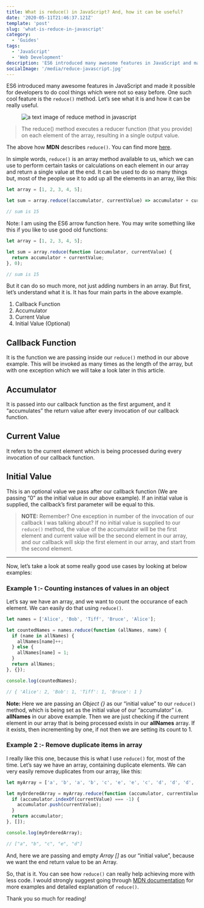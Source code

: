 ```yaml
---
title: What is reduce() in JavaScript? And, how it can be useful?
date: '2020-05-11T21:46:37.121Z'
template: 'post'
slug: 'what-is-reduce-in-javascript'
category:
  - 'Guides'
tags:
  - 'JavaScript'
  - 'Web Development'
description: 'ES6 introduced many awesome features in JavaScript and made it possible for developers to do cool things which were not so easy before. One such cool feature is the reduce() method. Let’s see what it is and how it can be really useful.'
socialImage: '/media/reduce-javascript.jpg'
---
```


ES6 introduced many awesome features in JavaScript and made it possible for developers to do cool things which were not so easy before. One such cool feature is the `reduce()` method. Let’s see what it is and how it can be really useful.

<figure style="width: 500px">
	<img src="/media/reduce-javascript.jpg" alt="a text image of reduce method in javascript">
</figure>

> The reduce() method executes a reducer function (that you provide) on each element of the array, resulting in a single output value.

The above how **MDN** describes `reduce()`. You can find more [here](https://developer.mozilla.org/en-US/docs/Web/JavaScript/Reference/Global_Objects/Array/Reduce).

In simple words, `reduce()` is an array method available to us, which we can use to perform certain tasks or calculations on each element in our array and return a single value at the end. It can be used to do so many things but, most of the people use it to add up all the elements in an array, like this:

```javascript
let array = [1, 2, 3, 4, 5];

let sum = array.reduce((accumulator, currentValue) => accumulator + currentValue, 0);

// sum is 15
```

Note: I am using the ES6 arrow function here. You may write something like this if you like to use good old functions:

```javascript
let array = [1, 2, 3, 4, 5];

let sum = array.reduce(function (accumulator, currentValue) {
  return accumulator + currentValue;
}, 0);

// sum is 15
```

But it can do so much more, not just adding numbers in an array. But first, let’s understand what it is. It has four main parts in the above example.

1.  Callback Function
2.  Accumulator
3.  Current Value
4.  Initial Value (Optional)

## Callback Function

It is the function we are passing inside our `reduce()` method in our above example. This will be invoked as many times as the length of the array, but with one exception which we will take a look later in this article.

## Accumulator

It is passed into our callback function as the first argument, and it “accumulates” the return value after every invocation of our callback function.

## Current Value

It refers to the current element which is being processed during every invocation of our callback function.

## Initial Value

This is an optional value we pass after our callback function (We are passing “0” as the initial value in our above example). If an initial value is supplied, the callback’s first parameter will be equal to this.

> **NOTE:** Remember? One exception in number of the invocation of our callback I was talking about? If no initial value is supplied to our `reduce()` method, the value of the accumulator will be the first element and current value will be the second element in our array, and our callback will skip the first element in our array, and start from the second element.

---

Now, let’s take a look at some really good use cases by looking at below examples:

### Example 1 :- Counting instances of values in an object

Let’s say we have an array, and we want to count the occurance of each element. We can easily do that using `reduce()`.

```javascript
let names = ['Alice', 'Bob', 'Tiff', 'Bruce', 'Alice'];

let countedNames = names.reduce(function (allNames, name) {
  if (name in allNames) {
    allNames[name]++;
  } else {
    allNames[name] = 1;
  }
  return allNames;
}, {});

console.log(countedNames);

// { 'Alice': 2, 'Bob': 1, 'Tiff': 1, 'Bruce': 1 }
```

**Note:** Here we are passing an _Object {}_ as our “initial value” to our `reduce()` method, which is being set as the initial value of our “accumulator” i.e. **allNames** in our above example. Then we are just checking if the current element in our array that is being processed exists in our **allNames** array. If it exists, then incrementing by one, if not then we are setting its count to 1.

### Example 2 :- Remove duplicate items in array

I really like this one, because this is what I use `reduce()` for, most of the time. Let’s say we have an array, containing duplicate elements. We can very easily remove duplicates from our array, like this:

```javascript
let myArray = ['a', 'b', 'a', 'b', 'c', 'e', 'e', 'c', 'd', 'd', 'd', 'd'];

let myOrderedArray = myArray.reduce(function (accumulator, currentValue) {
  if (accumulator.indexOf(currentValue) === -1) {
    accumulator.push(currentValue);
  }
  return accumulator;
}, []);

console.log(myOrderedArray);

// ["a", "b", "c", "e", "d"]
```

And, here we are passing and empty _Array []_ as our “initial value”, because we want the end return value to be an Array.

So, that is it. You can see how `reduce()` can really help achieving more with less code. I would strongly suggest going through [MDN documentation](https://developer.mozilla.org/en-US/docs/Web/JavaScript/Reference/Global_Objects/Array/Reduce) for more examples and detailed explanation of `reduce()`.

Thank you so much for reading!
